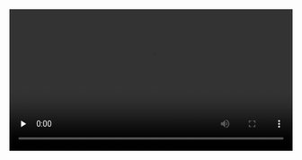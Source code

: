 <video id="video" width="100%" controls="controls" preload="none" >
    <source id="mp4" src="http://legendary.cdn.play8.io/learnpython/video/D2-Python-for-loops.mp4" type="video/mp4">
</video>


